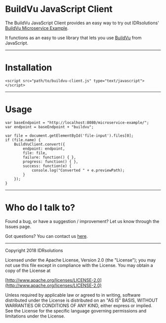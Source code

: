 # BuildVu JavaScript Client #

The BuildVu JavaScript Client provides an easy way to try out IDRsolutions' [BuildVu Microservice Example](https://github.com/idrsolutions/buildvu-microservice-example).

It functions as an easy to use library that lets you use [BuildVu](https://www.idrsolutions.com/buildvu/) from JavaScript.

-----

# Installation

```
<script src="path/to/buildvu-client.js" type="text/javascript"></script>
```

-----

# Usage #

```
var baseEndpoint = "http://localhost:8080/microservice-example/";
var endpoint = baseEndpoint + "buildvu";

var file = document.getElementById('file-input').files[0];
if (file.name) {
    BuildVuClient.convert({
        endpoint: endpoint,
        file: file,
        failure: function() { },
        progress: function() { },
        success: function(e) {
            console.log("Converted " + e.previewPath);
        }
    });
}
```

-----

# Who do I talk to? #

Found a bug, or have a suggestion / improvement? Let us know through the Issues page.

Got questions? You can contact us [here](https://idrsolutions.zendesk.com/hc/en-us/requests/new).

-----

Copyright 2018 IDRsolutions

Licensed under the Apache License, Version 2.0 (the "License");
you may not use this file except in compliance with the License.
You may obtain a copy of the License at

[http://www.apache.org/licenses/LICENSE-2.0](http://www.apache.org/licenses/LICENSE-2.0)

Unless required by applicable law or agreed to in writing, software
distributed under the License is distributed on an "AS IS" BASIS,
WITHOUT WARRANTIES OR CONDITIONS OF ANY KIND, either express or implied.
See the License for the specific language governing permissions and
limitations under the License.